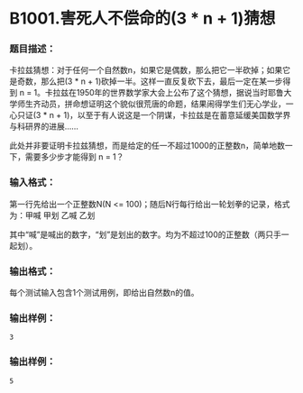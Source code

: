# B1001.害死人不偿命的(3 * n + 1)猜想

### 题目描述：

卡拉兹猜想：对于任何一个自然数n，如果它是偶数，那么把它一半砍掉；如果它是奇数，那么把(3 * n + 1)砍掉一半。这样一直反复砍下去，最后一定在某一步得到 n = 1。卡拉兹在1950年的世界数学家大会上公布了这个猜想，据说当时耶鲁大学师生齐动员，拼命想证明这个貌似很荒唐的命题，结果闹得学生们无心学业，一心只证(3 * n + 1)，以至于有人说这是一个阴谋，卡拉兹是在蓄意延缓美国数学界与科研界的进展……

此处并非要证明卡拉兹猜想，而是给定的任一不超过1000的正整数n，简单地数一下，需要多少步才能得到 n = 1？

### 输入格式：

第一行先给出一个正整数N(N <= 100)；随后N行每行给出一轮划拳的记录，格式为：甲喊 甲划 乙喊 乙划

其中“喊”是喊出的数字，“划”是划出的数字。均为不超过100的正整数（两只手一起划）。

### 输出格式：

每个测试输入包含1个测试用例，即给出自然数n的值。

### 输出样例：

` 3 `

### 输出样例：

` 5 `

 

